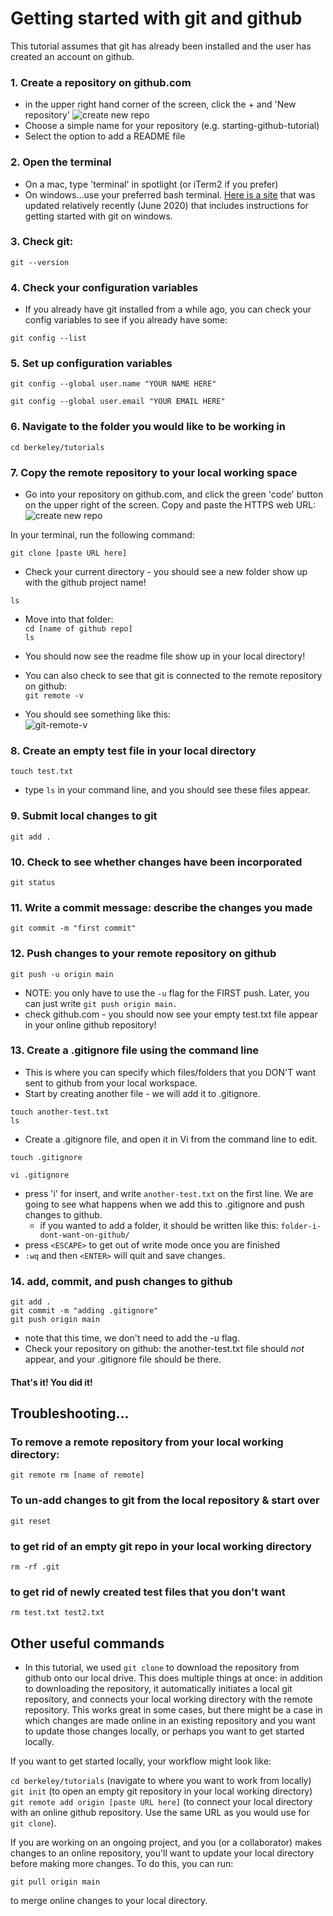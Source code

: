 # Getting started with git and github
This tutorial assumes that git has already been installed and the user has created an account on github. 

### 1. Create a repository on github.com
- in the upper right hand corner of the screen, click the + and 'New repository'
![create new repo](imgs/new-repo-screenshot.png)
- Choose a simple name for your repository (e.g. starting-github-tutorial)
- Select the option to add a README file

### 2. Open the terminal
- On a mac, type 'terminal' in spotlight (or iTerm2 if you prefer)
- On windows...use your preferred bash terminal. [Here is a site](https://www.computerhope.com/issues/ch001927.htm) that was updated relatively recently (June 2020) that includes instructions for getting started with git on windows. 

### 3. Check git:
`git --version`

### 4. Check your configuration variables
- If you already have git installed from a while ago, you can check your config variables to see if you already have some:  

`git config --list`

### 5. Set up configuration variables  

`git config --global user.name "YOUR NAME HERE"`  

`git config --global user.email "YOUR EMAIL HERE"`

### 6. Navigate to the folder you would like to be working in  

`cd berkeley/tutorials`

### 7. Copy the remote repository to your local working space  
- Go into your repository on github.com, and click the green 'code' button on the upper right of the screen. Copy and paste the HTTPS web URL:  
![create new repo](imgs/git-clone-screenshot.png)  

In your terminal, run the following command:  

`git clone [paste URL here]`  

- Check your current directory - you should see a new folder show up with the github project name!  

`ls`

- Move into that folder:  
`cd [name of github repo]`  
`ls`  

- You should now see the readme file show up in your local directory!  

- You can also check to see that git is connected to the remote repository on github:  
`git remote -v`  
- You should see something like this:  
![git-remote-v](imgs/git-remote-v.png)  

### 8. Create an empty test file in your local directory  
   
`touch test.txt`  

- type `ls` in your command line, and you should see these files appear. 

### 9. Submit local changes to git
`git add .`  

### 10. Check to see whether changes have been incorporated
`git status`  

### 11. Write a commit message: describe the changes you made
`git commit -m "first commit"`  

### 12. Push changes to your remote repository on github  

`git push -u origin main`  
- NOTE: you only have to use the `-u` flag for the FIRST push. Later, you can just write `git push origin main.`  
- check github.com - you should now see your empty test.txt file appear in your online github repository!  

### 13. Create a .gitignore file using the command line
- This is where you can specify which files/folders that you DON'T want sent to github from your local workspace.  
- Start by creating another file - we will add it to .gitignore.

`touch another-test.txt`  
`ls`  

- Create a .gitignore file, and open it in Vi from the command line to edit.  

`touch .gitignore`  

`vi .gitignore`  

- press 'i' for insert, and write `another-test.txt` on the first line. We are going to see what happens when we add this to .gitignore and push changes to github.
	- if you wanted to add a folder, it should be written like this: `folder-i-dont-want-on-github/`
- press `<ESCAPE>` to get out of write mode once you are finished
- `:wq` and then `<ENTER>` will quit and save changes.  

### 14. add, commit, and push changes to github  

`git add .`  
`git commit -m "adding .gitignore"`  
`git push origin main`   
- note that this time, we don't need to add the -u flag.
- Check your repository on github: the another-test.txt file should *not* appear, and your .gitignore file should be there.

#### That's it! You did it!

## Troubleshooting...
### To remove a remote repository from your local working directory:
`git remote rm [name of remote]`  

### To un-add changes to git from the local repository & start over
`git reset`

### to get rid of an empty git repo in your local working directory
`rm -rf .git`

### to get rid of newly created test files that you don't want
`rm test.txt test2.txt`

## Other useful commands
- In this tutorial, we used `git clone` to download the repository from github onto our local drive. This does multiple things at once: in addition to downloading the repository, it automatically initiates a local git repository, and connects your local working directory with the remote repository. This works great in some cases, but there might be a case in which changes are made online in an existing repository and you want to update those changes locally, or perhaps you want to get started locally. 

If you want to get started locally, your workflow might look like: 

`cd berkeley/tutorials` (navigate to where you want to work from locally)   
`git init` (to open an empty git repository in your local working directory)  
`git remote add origin [paste URL here]` (to connect your local directory with an online github repository. Use the same URL as you would use for `git clone`).  

If you are working on an ongoing project, and you (or a collaborator) makes changes to an online repository, you'll want to update your local directory before making more changes. To do this, you can run:  

`git pull origin main`  

to merge online changes to your local directory.   

